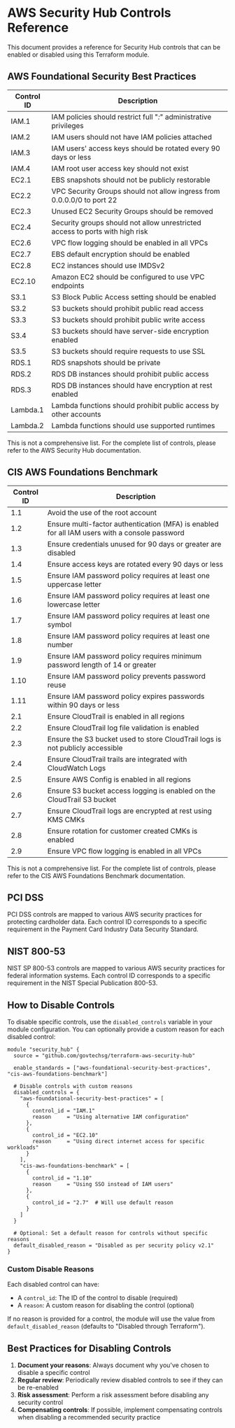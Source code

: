 # AWS Security Hub Controls Reference

This document provides a reference for Security Hub controls that can be enabled or disabled using this Terraform module.

## AWS Foundational Security Best Practices

| Control ID | Description |
|------------|-------------|
| IAM.1 | IAM policies should restrict full "*:*" administrative privileges |
| IAM.2 | IAM users should not have IAM policies attached |
| IAM.3 | IAM users' access keys should be rotated every 90 days or less |
| IAM.4 | IAM root user access key should not exist |
| EC2.1 | EBS snapshots should not be publicly restorable |
| EC2.2 | VPC Security Groups should not allow ingress from 0.0.0.0/0 to port 22 |
| EC2.3 | Unused EC2 Security Groups should be removed |
| EC2.4 | Security groups should not allow unrestricted access to ports with high risk |
| EC2.6 | VPC flow logging should be enabled in all VPCs |
| EC2.7 | EBS default encryption should be enabled |
| EC2.8 | EC2 instances should use IMDSv2 |
| EC2.10 | Amazon EC2 should be configured to use VPC endpoints |
| S3.1 | S3 Block Public Access setting should be enabled |
| S3.2 | S3 buckets should prohibit public read access |
| S3.3 | S3 buckets should prohibit public write access |
| S3.4 | S3 buckets should have server-side encryption enabled |
| S3.5 | S3 buckets should require requests to use SSL |
| RDS.1 | RDS snapshots should be private |
| RDS.2 | RDS DB instances should prohibit public access |
| RDS.3 | RDS DB instances should have encryption at rest enabled |
| Lambda.1 | Lambda functions should prohibit public access by other accounts |
| Lambda.2 | Lambda functions should use supported runtimes |

This is not a comprehensive list. For the complete list of controls, please refer to the AWS Security Hub documentation.

## CIS AWS Foundations Benchmark

| Control ID | Description |
|------------|-------------|
| 1.1 | Avoid the use of the root account |
| 1.2 | Ensure multi-factor authentication (MFA) is enabled for all IAM users with a console password |
| 1.3 | Ensure credentials unused for 90 days or greater are disabled |
| 1.4 | Ensure access keys are rotated every 90 days or less |
| 1.5 | Ensure IAM password policy requires at least one uppercase letter |
| 1.6 | Ensure IAM password policy requires at least one lowercase letter |
| 1.7 | Ensure IAM password policy requires at least one symbol |
| 1.8 | Ensure IAM password policy requires at least one number |
| 1.9 | Ensure IAM password policy requires minimum password length of 14 or greater |
| 1.10 | Ensure IAM password policy prevents password reuse |
| 1.11 | Ensure IAM password policy expires passwords within 90 days or less |
| 2.1 | Ensure CloudTrail is enabled in all regions |
| 2.2 | Ensure CloudTrail log file validation is enabled |
| 2.3 | Ensure the S3 bucket used to store CloudTrail logs is not publicly accessible |
| 2.4 | Ensure CloudTrail trails are integrated with CloudWatch Logs |
| 2.5 | Ensure AWS Config is enabled in all regions |
| 2.6 | Ensure S3 bucket access logging is enabled on the CloudTrail S3 bucket |
| 2.7 | Ensure CloudTrail logs are encrypted at rest using KMS CMKs |
| 2.8 | Ensure rotation for customer created CMKs is enabled |
| 2.9 | Ensure VPC flow logging is enabled in all VPCs |

This is not a comprehensive list. For the complete list of controls, please refer to the CIS AWS Foundations Benchmark documentation.

## PCI DSS

PCI DSS controls are mapped to various AWS security practices for protecting cardholder data. Each control ID corresponds to a specific requirement in the Payment Card Industry Data Security Standard.

## NIST 800-53

NIST SP 800-53 controls are mapped to various AWS security practices for federal information systems. Each control ID corresponds to a specific requirement in the NIST Special Publication 800-53.

## How to Disable Controls

To disable specific controls, use the `disabled_controls` variable in your module configuration. You can optionally provide a custom reason for each disabled control:

```hcl
module "security_hub" {
  source = "github.com/govtechsg/terraform-aws-security-hub"

  enable_standards = ["aws-foundational-security-best-practices", "cis-aws-foundations-benchmark"]

  # Disable controls with custom reasons
  disabled_controls = {
    "aws-foundational-security-best-practices" = [
      {
        control_id = "IAM.1"
        reason     = "Using alternative IAM configuration"
      },
      {
        control_id = "EC2.10"
        reason     = "Using direct internet access for specific workloads"
      }
    ],
    "cis-aws-foundations-benchmark" = [
      {
        control_id = "1.10"
        reason     = "Using SSO instead of IAM users"
      },
      {
        control_id = "2.7"  # Will use default reason
      }
    ]
  }

  # Optional: Set a default reason for controls without specific reasons
  default_disabled_reason = "Disabled as per security policy v2.1"
}
```

### Custom Disable Reasons

Each disabled control can have:
- A `control_id`: The ID of the control to disable (required)
- A `reason`: A custom reason for disabling the control (optional)

If no reason is provided for a control, the module will use the value from `default_disabled_reason` (defaults to "Disabled through Terraform").

## Best Practices for Disabling Controls

1. **Document your reasons**: Always document why you've chosen to disable a specific control
2. **Regular review**: Periodically review disabled controls to see if they can be re-enabled
3. **Risk assessment**: Perform a risk assessment before disabling any security control
4. **Compensating controls**: If possible, implement compensating controls when disabling a recommended security practice
